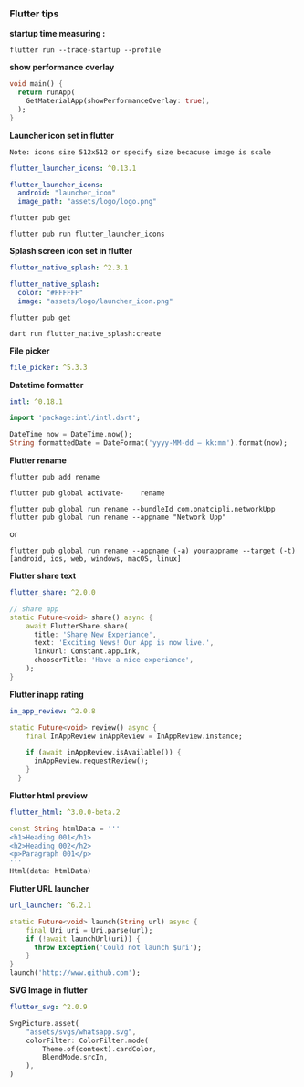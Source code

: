 ### Flutter tips

**startup time measuring :**

```text
flutter run --trace-startup --profile
```

**show performance overlay**

```dart
void main() {
  return runApp(
    GetMaterialApp(showPerformanceOverlay: true),
  );
}
```

**Launcher icon set in flutter**

`Note: icons size 512x512 or specify size becacuse image is scale`

```yaml
flutter_launcher_icons: ^0.13.1
```

```yaml
flutter_launcher_icons:
  android: "launcher_icon"
  image_path: "assets/logo/logo.png"
```

```text
flutter pub get
```

```text
flutter pub run flutter_launcher_icons 
```

**Splash screen icon set in flutter**

```yaml
flutter_native_splash: ^2.3.1
```

```yaml
flutter_native_splash:
  color: "#FFFFFF"
  image: "assets/logo/launcher_icon.png"
```

```text
flutter pub get
```

```text
dart run flutter_native_splash:create
```

**File picker**

```yaml
file_picker: ^5.3.3
```

**Datetime formatter**

```yaml
intl: ^0.18.1
```

```dart
import 'package:intl/intl.dart';

DateTime now = DateTime.now();
String formattedDate = DateFormat('yyyy-MM-dd – kk:mm').format(now);
```

**Flutter rename**

```text
flutter pub add rename
```

```text
flutter pub global activate-    rename
```

```text
flutter pub global run rename --bundleId com.onatcipli.networkUpp
flutter pub global run rename --appname "Network Upp"
```

or

```text
flutter pub global run rename --appname (-a) yourappname --target (-t) [android, ios, web, windows, macOS, linux]          
```

**Flutter share text**

```yaml
flutter_share: ^2.0.0
```

```dart
// share app
static Future<void> share() async {
    await FlutterShare.share(
      title: 'Share New Experiance',
      text: 'Exciting News! Our App is now live.',
      linkUrl: Constant.appLink,
      chooserTitle: 'Have a nice experiance',
    );
}
```

**Flutter inapp rating**

```yaml
in_app_review: ^2.0.8
```

```dart
static Future<void> review() async {
    final InAppReview inAppReview = InAppReview.instance;

    if (await inAppReview.isAvailable()) {
      inAppReview.requestReview();
    }
  }
```

**Flutter html preview**

```yaml
flutter_html: ^3.0.0-beta.2
```

```dart
const String htmlData = '''
<h1>Heading 001</h1>
<h2>Heading 002</h2>
<p>Paragraph 001</p>
'''
Html(data: htmlData)
```

**Flutter URL launcher**

```yaml
url_launcher: ^6.2.1
```

```dart
static Future<void> launch(String url) async {
    final Uri uri = Uri.parse(url);
    if (!await launchUrl(uri)) {
      throw Exception('Could not launch $uri');
    }
}
launch('http://www.github.com');
```

**SVG Image in flutter**

```yaml
flutter_svg: ^2.0.9
```

```dart
SvgPicture.asset(
    "assets/svgs/whatsapp.svg",
    colorFilter: ColorFilter.mode(
        Theme.of(context).cardColor,
        BlendMode.srcIn,
    ),
)
```
